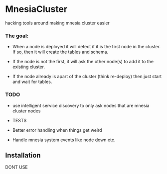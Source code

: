 # MnesiaCluster

hacking tools around making mnesia cluster easier

### The goal:

* When a node is deployed it will detect if it is the first node in the cluster.  If so, then it will create the tables and schema.

* If the node is not the first, it will ask the other node(s) to add it to the existing cluster.

* If the node already is apart of the cluster (think re-deploy) then just start and wait for tables.


### TODO

* use intelligent service discovery to only ask nodes that are mnesia cluster nodes

* TESTS

* Better error handling when things get weird

* Handle mnesia system events like node down etc.


## Installation

DONT USE
